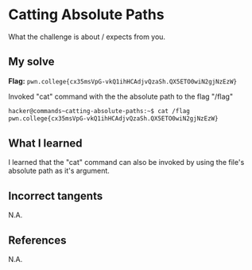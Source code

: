 # Catting Absolute Paths
What the challenge is about / expects from you.

## My solve
**Flag:** `pwn.college{cx35msVpG-vkQ1ihHCAdjvQzaSh.QX5ETO0wiN2gjNzEzW}`

Invoked "cat" command with the the absolute path to the flag "/flag"

```bash
hacker@commands~catting-absolute-paths:~$ cat /flag
pwn.college{cx35msVpG-vkQ1ihHCAdjvQzaSh.QX5ETO0wiN2gjNzEzW}
```

## What I learned
I learned that the "cat" command can also be invoked by using the file's absolute path as it's argument.

## Incorrect tangents
N.A.

## References
N.A.
